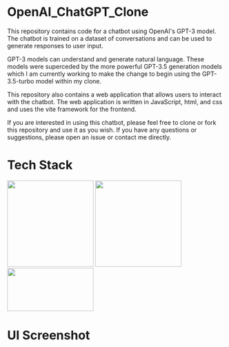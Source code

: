 # OpenAI_ChatGPT_Clone

This repository contains code for a chatbot using OpenAI's GPT-3 model. The chatbot is trained on a dataset of conversations and can be used to generate responses to user input.

GPT-3 models can understand and generate natural language. These models were superceded by the more powerful GPT-3.5 generation models which I am currently working to make the change to begin using the GPT-3.5-turbo model within my clone.

This repository also contains a web application that allows users to interact with the chatbot. The web application is written in JavaScript, html, and css and uses the vite framework for the frontend.

If you are interested in using this chatbot, please feel free to clone or fork this repository and use it as you wish. If you have any questions or suggestions, please open an issue or contact me directly.

#

# Tech Stack

<img src="https://encrypted-tbn0.gstatic.com/images?q=tbn:ANd9GcSbjr56D8SHrhNVyXC7fLpgRoP2g7J1K0peTQ&usqp=CAU" width="200" />

<img src="https://encrypted-tbn0.gstatic.com/images?q=tbn:ANd9GcSvwt_-L-1JYMMBti3e_2orpbBbgVgZvyiRYMfOG7hEZHg0TCaOY3CmjLHjCb3RUGoWYuI&usqp=CAU" width="200" />

<img src="https://encrypted-tbn0.gstatic.com/images?q=tbn:ANd9GcQBw25FhjiLpIn6zWhjFnz6V9Gpb3qMQ6EFwg&usqp=CAU" width="200" height="100" />

#

# UI Screenshot
